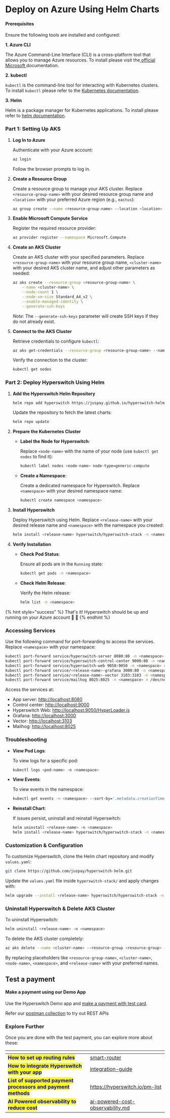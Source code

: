 # Deploy on Azure Using Helm Charts

#### Prerequisites

Ensure the following tools are installed and configured:

**1. Azure CLI**

The Azure Command-Line Interface (CLI) is a cross-platform tool that allows you to manage Azure resources. To install please visit the[ official Microsoft ](https://learn.microsoft.com/en-us/cli/azure/install-azure-cli)documentation.

**2. kubectl**

`kubectl` is the command-line tool for interacting with Kubernetes clusters. To install `kubectl` please refer to the [Kubernetes documentation](https://kubernetes.io/docs/tasks/tools/).

**3. Helm**

Helm is a package manager for Kubernetes applications. To install please refer to [helm documentation](https://helm.sh/docs/intro/install/#through-package-managers).

### **Part 1: Setting Up AKS**

1.  **Log In to Azure**

    Authenticate with your Azure account:

    ```bash
    az login
    ```

    Follow the browser prompts to log in.
2.  **Create a Resource Group**

    Create a resource group to manage your AKS cluster. Replace `<resource-group-name>` with your desired resource group name and `<location>` with your preferred Azure region (e.g., `eastus`):

    ```bash
    az group create --name <resource-group-name> --location <location>
    ```
3.  **Enable Microsoft Compute Service**

    Register the required resource provider:

    ```bash
    az provider register --namespace Microsoft.Compute
    ```
4.  **Create an AKS Cluster**

    Create an AKS cluster with your specified parameters. Replace `<resource-group-name>` with your resource group name, `<cluster-name>` with your desired AKS cluster name, and adjust other parameters as needed:

    ```bash
    az aks create --resource-group <resource-group-name> \
        --name <cluster-name> \
        --node-count 1 \
        --node-vm-size Standard_A4_v2 \
        --enable-managed-identity \
        --generate-ssh-keys
    ```

    _Note_: The `--generate-ssh-keys` parameter will create SSH keys if they do not already exist.
5.  **Connect to the AKS Cluster**

    Retrieve credentials to configure `kubectl`:

    ```bash
    az aks get-credentials --resource-group <resource-group-name> --name <cluster-name>
    ```

    Verify the connection to the cluster:

    ```bash
    kubectl get nodes
    ```

### **Part 2: Deploy Hyperswitch Using Helm**

1.  **Add the Hyperswitch Helm Repository**

    ```bash
    helm repo add hyperswitch https://juspay.github.io/hyperswitch-helm
    ```

    Update the repository to fetch the latest charts:

    ```bash
    helm repo update
    ```
2. **Prepare the Kubernetes Cluster**
   *   **Label the Node for Hyperswitch**:

       Replace `<node-name>` with the name of your node (use `kubectl get nodes` to find it):

       ```bash
       kubectl label nodes <node-name> node-type=generic-compute
       ```
   *   **Create a Namespace**:

       Create a dedicated namespace for Hyperswitch. Replace `<namespace>` with your desired namespace name:

       ```bash
       kubectl create namespace <namespace>
       ```
3.  **Install Hyperswitch**

    Deploy Hyperswitch using Helm. Replace `<release-name>` with your desired release name and `<namespace>` with the namespace you created:

    ```bash
    helm install <release-name> hyperswitch/hyperswitch-stack -n <namespace>
    ```
4. **Verify Installation**
   *   **Check Pod Status**:

       Ensure all pods are in the `Running` state:

       ```bash
       kubectl get pods -n <namespace>
       ```
   *   **Check Helm Release**:

       Verify the Helm release:

       ```bash
       helm list -n <namespace>
       ```

{% hint style="success" %}
That's it! Hyperswitch should be up and running on your Azure account 🎉 🎉
{% endhint %}

### **Accessing Services**

Use the following command for port-forwarding to access the services. Replace `<namespace>` with your namespace:

```bash
kubectl port-forward service/hyperswitch-server 8080:80 -n <namespace> > /dev/null 2>&1 & \
kubectl port-forward service/hyperswitch-control-center 9000:80 -n <namespace> > /dev/null 2>&1 & \
kubectl port-forward service/hyperswitch-web 9050:9050 -n <namespace> > /dev/null 2>&1 & \
kubectl port-forward service/<release-name>-grafana 3000:80 -n <namespace> > /dev/null 2>&1 & \
kubectl port-forward service/<release-name>-vector 3103:3103 -n <namespace> > /dev/null 2>&1 & \
kubectl port-forward service/mailhog 8025:8025 -n <namespace> > /dev/null 2>&1 &
```

Access the services at:

* App server: [http://localhost:8080](http://localhost:8080)
* Control center: [http://localhost:9000](http://localhost:9000)
* Hyperswitch Web: [http://localhost:9050/HyperLoader.js](http://localhost:9050/HyperLoader.js)
* Grafana: [http://localhost:3000](http://localhost:3000)
* Vector: [http://localhost:3103](http://localhost:3103)
* Mailhog: [http://localhost:8025](http://localhost:8025)

### **Troubleshooting**

*   **View Pod Logs**:

    To view logs for a specific pod:

    ```bash
    kubectl logs <pod-name> -n <namespace>
    ```
*   **View Events**:

    To view events in the namespace:

    ```bash
    kubectl get events -n <namespace> --sort-by='.metadata.creationTimestamp'
    ```
*   **Reinstall Chart**:

    If issues persist, uninstall and reinstall Hyperswitch:

    ```bash
    helm uninstall <release-name> -n <namespace>
    helm install <release-name> hyperswitch/hyperswitch-stack -n <namespace>
    ```

### **Customization & Configuration**

To customize Hyperswitch, clone the Helm chart repository and modify `values.yaml`:

```sh
git clone https://github.com/juspay/hyperswitch-helm.git
```

Update the `values.yaml` file inside `hyperswitch-stack/` and apply changes with:

```sh
helm upgrade --install <release-name> hyperswitch/hyperswitch-stack -n <namespace>
```

### **Uninstall Hyperswitch & Delete AKS Cluster**

To uninstall Hyperswitch:

```sh
helm uninstall <release-name> -n <namespace>
```

To delete the AKS cluster completely:

```sh
az aks delete --name <cluster-name> --resource-group <resource-group> --yes --no-wai
```

By replacing placeholders like `<resource-group-name>`, `<cluster-name>`, `<node-name>`, `<namespace>`, and `<release-name>` with your preferred names.

## Test a payment

#### Make a payment using our Demo App

Use the Hyperswitch Demo app and [make a payment with test card](https://opensource.hyperswitch.io/hyperswitch-open-source/test-a-payment).

Refer our [postman collection](https://www.postman.com/hyperswitch/workspace/hyperswitch/folder/25176183-0103918c-6611-459b-9faf-354dee8e4437) to try out REST APIs

### Explore Further

Once you are done with the test payment, you can explore more about these:

<table data-card-size="large" data-view="cards"><thead><tr><th></th><th data-hidden data-card-target data-type="content-ref"></th></tr></thead><tbody><tr><td><mark style="color:blue;"><strong>How to set up routing rules</strong></mark></td><td><a href="../../explore-hyperswitch/payment-flows-and-management/smart-router/">smart-router</a></td></tr><tr><td><mark style="color:blue;"><strong>How to integrate Hyperswitch with your app</strong></mark></td><td><a href="../../explore-hyperswitch/merchant-controls/integration-guide/">integration-guide</a></td></tr><tr><td><mark style="color:blue;"><strong>List of supported payment processors and payment methods</strong></mark></td><td><a href="https://hyperswitch.io/pm-list">https://hyperswitch.io/pm-list</a></td></tr><tr><td><mark style="color:blue;"><strong>AI Powered observability to reduce cost</strong></mark></td><td><a href="../../about-hyperswitch/payments-modules/ai-powered-cost-observability.md">ai-powered-cost-observability.md</a></td></tr></tbody></table>
